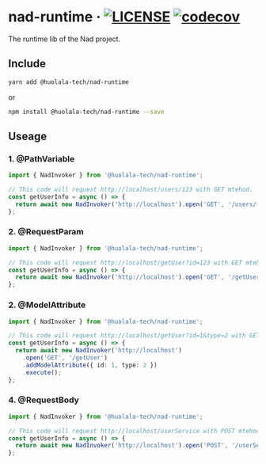 # nad-runtime · [![LICENSE](https://img.shields.io/npm/l/@huolala-tech/nad-runtime)](LICENSE.txt) [![codecov](https://codecov.io/gh/HuolalaTech/nad/branch/main/graph/badge.svg?token=3YnCtwfAzL&flag=nad-runtime)](https://app.codecov.io/gh/HuolalaTech/nad/tree/main/nad-runtime)

The runtime lib of the Nad project.

## Include

```bash
yarn add @huolala-tech/nad-runtime
```

or

```bash
npm install @huolala-tech/nad-runtime --save
```

## Useage

### 1. @PathVariable

```typescript
import { NadInvoker } from '@huolala-tech/nad-runtime';

// This code will request http://localhost/users/123 with GET mtehod.
const getUserInfo = async () => {
  return await new NadInvoker('http://localhost').open('GET', '/users/{id}').addPathVariable('id', 123).execute();
};
```

### 2. @RequestParam

```typescript
import { NadInvoker } from '@huolala-tech/nad-runtime';

// This code will request http://localhost/getUser?id=123 with GET mtehod.
const getUserInfo = async () => {
  return await new NadInvoker('http://localhost').open('GET', '/getUser').addRequestParam('id', id).execute();
};
```

### 2. @ModelAttribute

```typescript
import { NadInvoker } from '@huolala-tech/nad-runtime';

// This code will request http://localhost/getUser?id=1&type=2 with GET mtehod.
const getUserInfo = async () => {
  return await new NadInvoker('http://localhost')
    .open('GET', '/getUser')
    .addModelAttribute({ id: 1, type: 2 })
    .execute();
};
```

### 4. @RequestBody

```typescript
import { NadInvoker } from '@huolala-tech/nad-runtime';

// This code will request http://localhost/userService with POST mtehod and send payload {"id":123}.
const getUserInfo = async () => {
  return await new NadInvoker('http://localhost').open('POST', '/userService').addRequestBody({ id: 123 }).execute();
};
```
